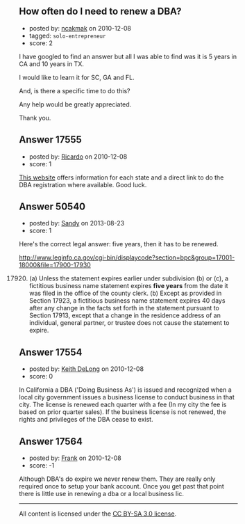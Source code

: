 ## How often do I need to renew a DBA?

- posted by: [ncakmak](https://stackexchange.com/users/-1/4028-ncakmak) on 2010-12-08
- tagged: `solo-entrepreneur`
- score: 2

I have googled to find an answer but all I was able to find was it is 5 years in CA and 10 years in TX.

I would like to learn it for SC, GA and FL.

And, is there a specific time to do this?

Any help would be greatly appreciated.

Thank you.


## Answer 17555

- posted by: [Ricardo](https://stackexchange.com/users/-1/42-ricardo) on 2010-12-08
- score: 1

<p><a href="http://www.business.gov/register/business-name/dba.html" rel="nofollow">This website</a> offers information for each state and a direct link to do the DBA registration where available. Good luck.</p>



## Answer 50540

- posted by: [Sandy](https://stackexchange.com/users/-1/27556-sandy) on 2013-08-23
- score: 1

Here's the correct legal answer: five years, then it has to be renewed.

http://www.leginfo.ca.gov/cgi-bin/displaycode?section=bpc&group=17001-18000&file=17900-17930

17920.  (a) Unless the statement expires earlier under subdivision
(b) or (c), a fictitious business name statement expires **five years**
from the date it was filed in the office of the county clerk.
   (b) Except as provided in Section 17923, a fictitious business
name statement expires 40 days after any change in the facts set
forth in the statement pursuant to Section 17913, except that a
change in the residence address of an individual, general partner, or
trustee does not cause the statement to expire.






## Answer 17554

- posted by: [Keith DeLong](https://stackexchange.com/users/-1/888-keith-delong) on 2010-12-08
- score: 0

In California a DBA ('Doing Business As') is issued and recognized when a local city government issues a business license to conduct business in that city. The license is renewed each quarter with a fee (In my city the fee is based on prior quarter sales). If the business license is not renewed, the rights and privileges of the DBA cease to exist.



## Answer 17564

- posted by: [Frank](https://stackexchange.com/users/-1/4858-frank) on 2010-12-08
- score: -1

Although DBA's do expire we never renew them. They are really only required once to setup your bank account.  Once you get past that point there is little use in renewing a dba or a local business lic.





---

All content is licensed under the [CC BY-SA 3.0 license](https://creativecommons.org/licenses/by-sa/3.0/).
